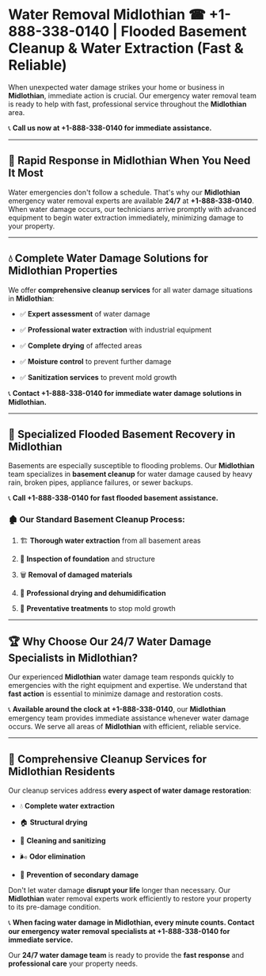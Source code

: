 # Water Removal Midlothian ☎ +1-888-338-0140 | Flooded Basement Cleanup & Water Extraction (Fast & Reliable)

When unexpected water damage strikes your home or business in **Midlothian**, immediate action is crucial. Our emergency water removal team is ready to help with fast, professional service throughout the **Midlothian** area. 

📞 **Call us now at +1-888-338-0140 for immediate assistance.**
---
## 🚀 Rapid Response in Midlothian When You Need It Most
Water emergencies don't follow a schedule. That's why our **Midlothian** emergency water removal experts are available **24/7** at **+1-888-338-0140**. When water damage occurs, our technicians arrive promptly with advanced equipment to begin water extraction immediately, minimizing damage to your property.
---
## 💧 Complete Water Damage Solutions for Midlothian Properties
We offer **comprehensive cleanup services** for all water damage situations in **Midlothian**:
- ✅ **Expert assessment** of water damage  
- ✅ **Professional water extraction** with industrial equipment  
- ✅ **Complete drying** of affected areas  
- ✅ **Moisture control** to prevent further damage  
- ✅ **Sanitization services** to prevent mold growth  
📞 **Contact +1-888-338-0140 for immediate water damage solutions in Midlothian.**
---
## 🌊 Specialized Flooded Basement Recovery in Midlothian
Basements are especially susceptible to flooding problems. Our **Midlothian** team specializes in **basement cleanup** for water damage caused by heavy rain, broken pipes, appliance failures, or sewer backups. 
📞 **Call +1-888-338-0140 for fast flooded basement assistance.**
### 🏚️ Our Standard Basement Cleanup Process:
1. 🏗️ **Thorough water extraction** from all basement areas  
2. 🔎 **Inspection of foundation** and structure  
3. 🗑️ **Removal of damaged materials**  
4. 💨 **Professional drying and dehumidification**  
5. 🚫 **Preventative treatments** to stop mold growth  
---
## 🏆 Why Choose Our 24/7 Water Damage Specialists in Midlothian?
Our experienced **Midlothian** water damage team responds quickly to emergencies with the right equipment and expertise. We understand that **fast action** is essential to minimize damage and restoration costs.
📞 **Available around the clock at +1-888-338-0140**, our **Midlothian** emergency team provides immediate assistance whenever water damage occurs. We serve all areas of **Midlothian** with efficient, reliable service.
---
## 🧹 Comprehensive Cleanup Services for Midlothian Residents
Our cleanup services address **every aspect of water damage restoration**:
- 💧 **Complete water extraction**  
- 🏠 **Structural drying**  
- 🧼 **Cleaning and sanitizing**  
- 🌬️ **Odor elimination**  
- 🚫 **Prevention of secondary damage**  
Don't let water damage **disrupt your life** longer than necessary. Our **Midlothian** water removal experts work efficiently to restore your property to its pre-damage condition.
📞 **When facing water damage in Midlothian, every minute counts. Contact our emergency water removal specialists at +1-888-338-0140 for immediate service.**
Our **24/7 water damage team** is ready to provide the **fast response** and **professional care** your property needs.
